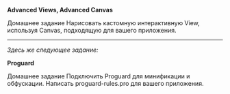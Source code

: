 **Advanced Views, Advanced Canvas**

Домашнее задание
Нарисовать кастомную интерактивную View, используя Canvas, подходящую для вашего приложения.

*****
*Здесь же следующее задание:*

**Proguard** 

Домашнее задание
Подключить Proguard для минификации и обфускации. Написать proguard-rules.pro для вашего приложения.

